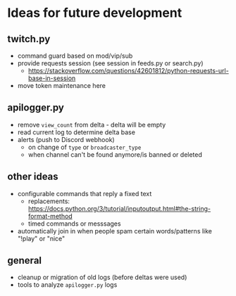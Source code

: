 # Ideas for future development

## twitch.py
- command guard based on mod/vip/sub
- provide requests session (see session in feeds.py or search.py)
  - https://stackoverflow.com/questions/42601812/python-requests-url-base-in-session
- move token maintenance here

## apilogger.py
- remove `view_count` from delta - delta will be empty
- read current log to determine delta base
- alerts (push to Discord webhook)
  - on change of `type` or `broadcaster_type`
  - when channel can't be found anymore/is banned or deleted

## other ideas
- configurable commands that reply a fixed text
  - replacements: https://docs.python.org/3/tutorial/inputoutput.html#the-string-format-method
  - timed commands or messsages
- automatically join in when people spam certain words/patterns like "!play" or "nice"

## general
- cleanup or migration of old logs (before deltas were used)
- tools to analyze `apilogger.py` logs
